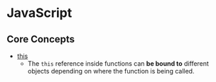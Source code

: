 # JavaScript

## Core Concepts

* [this](https://www.freecodecamp.org/news/the-complete-guide-to-this-in-javascript/)
  * The `this` reference inside functions can ****be bound to**** different objects depending on where the function is being called.
